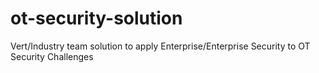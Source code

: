 # ot-security-solution
Vert/Industry team solution to apply Enterprise/Enterprise Security to OT Security Challenges
